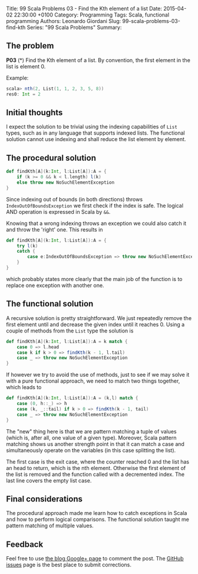 Title: 99 Scala Problems 03 - Find the Kth element of a list
Date: 2015-04-02 22:30:00 +0100
Category: Programming
Tags: Scala, functional programming
Authors: Leonardo Giordani
Slug: 99-scala-problems-03-find-kth
Series: "99 Scala Problems"
Summary: 

## The problem

**P03** (*) Find the Kth element of a list.
By convention, the first element in the list is element 0.

Example:

``` scala
scala> nth(2, List(1, 1, 2, 3, 5, 8))
res0: Int = 2
```

## Initial thoughts

I expect the solution to be trivial using the indexing capabilities of `List` types, such as in any language that supports indexed lists. The functional solution cannot use indexing and shall reduce the list element by element.

## The procedural solution

``` scala
def findKth[A](k:Int, l:List[A]):A = {
    if (k >= 0 && k < l.length) l(k)
    else throw new NoSuchElementException
}
```

Since indexing out of bounds (in both directions) throws `IndexOutOfBoundsException` we first check if the index is safe. The logical AND operation is expressed in Scala by `&&`.

Knowing that a wrong indexing throws an exception we could also catch it and throw the 'right' one. This results in 

``` scala
def findKth[A](k:Int, l:List[A]):A = {
    try l(k)
    catch {
        case e:IndexOutOfBoundsException => throw new NoSuchElementException
    }
}
```

which probably states more clearly that the main job of the function is to replace one exception with another one.

## The functional solution

A recursive solution is pretty straightforward. We just repeatedly remove the first element until and decrease the given index until it reaches 0. Using a couple of methods from the `List` type the solution is

``` scala
def findKth[A](k:Int, l:List[A]):A = k match {
    case 0 => l.head
    case k if k > 0 => findKth(k - 1, l.tail)
    case _ => throw new NoSuchElementException  
}
```

If however we try to avoid the use of methods, just to see if we may solve it with a pure functional approach, we need to match two things together, which leads to

``` scala
def findKth[A](k:Int, l:List[A]):A = (k,l) match {
    case (0, h::_) => h
    case (k, _::tail) if k > 0 => findKth(k - 1, tail)
    case _ => throw new NoSuchElementException
}
```

The "new" thing here is that we are pattern matching a tuple of values (which is, after all, one value of a given type). Moreover, Scala pattern matching shows us another strength point in that it can match a case and simultaneously operate on the variables (in this case splitting the list).

The first case is the exit case, where the counter reached 0 and the list has an head to return, which is the nth element. Otherwise the first element of the list is removed and the function called with a decremented index. The last line covers the empty list case.

## Final considerations

The procedural approach made me learn how to catch exceptions in Scala and how to perform logical comparisons. The functional solution taught me pattern matching of multiple values.

## Feedback

Feel free to use [the blog Google+ page](https://plus.google.com/u/0/b/110554719587236016835/110554719587236016835/posts) to comment the post. The [GitHub issues](https://github.com/lgiordani/lgiordani.github.com/issues) page is the best place to submit corrections.
